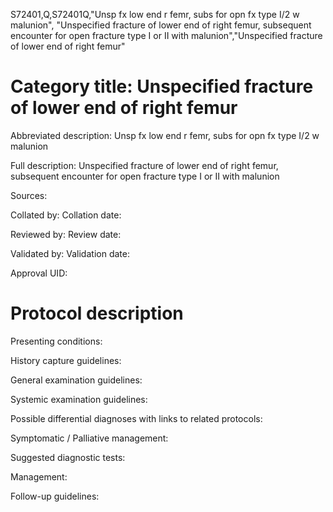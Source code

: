S72401,Q,S72401Q,"Unsp fx low end r femr, subs for opn fx type I/2 w malunion", "Unspecified fracture of lower end of right femur, subsequent encounter for open fracture type I or II with malunion","Unspecified fracture of lower end of right femur"
# Category title: Unspecified fracture of lower end of right femur

Abbreviated description: Unsp fx low end r femr, subs for opn fx type I/2 w malunion

Full description: Unspecified fracture of lower end of right femur, subsequent encounter for open fracture type I or II with malunion

Sources:

Collated by:
Collation date:

Reviewed by:
Review date:

Validated by:
Validation date:

Approval UID:

# Protocol description

Presenting conditions:

History capture guidelines:

General examination guidelines:

Systemic examination guidelines:

Possible differential diagnoses with links to related protocols:

Symptomatic / Palliative management:

Suggested diagnostic tests:

Management:

Follow-up guidelines:
